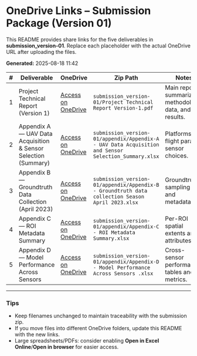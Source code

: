 # OneDrive Links – Submission Package (Version 01)


This README provides share links for the five deliverables in **submission_version-01**.
Replace each placeholder with the actual OneDrive URL after uploading the files.

**Generated:** 2025-08-18 11:42 

| # | Deliverable | OneDrive | Zip Path | Notes |
|---:|---|---|---|---|
| 1 | Project Technical Report (Version 1) | [Access on OneDrive](https://csuprod.sharepoint.com/:f:/r/sites/RSRCH-WeedDataShared/Shared%20Documents/General/TSA-Drone-AI-Detection/reports/final_report_v2?csf=1&web=1&e=wcVE5a) | `submission_version-01/Project Technical Report Version-1.pdf` | Main report summarizing methodology, data, and results. |
| 2 | Appendix A — UAV Data Acquisition & Sensor Selection (Summary) | [Access on OneDrive](https://csuprod.sharepoint.com/:x:/r/sites/RSRCH-WeedDataShared/Shared%20Documents/General/TSA-Drone-AI-Detection/reports/appendix/Appendix-A%20-%20UAV%20Data%20Acquisition%20and%20Sensor%20Selection_Summary.xlsx?d=wc2b6d94fe300475b99f1e166cde1bb58&csf=1&web=1&e=HN2raV) | `submission_version-01/appendix/Appendix-A - UAV Data Acquisition and Sensor Selection_Summary.xlsx` | Platforms, flight params, sensor choices. |
| 3 | Appendix B — Groundtruth Data Collection (April 2023) | [Access on OneDrive](https://csuprod.sharepoint.com/:x:/r/sites/RSRCH-WeedDataShared/Shared%20Documents/General/TSA-Drone-AI-Detection/reports/appendix/Appendix-B%20-%20Groundtruth%20data%20collection%20Season%20April%202023.xlsx?d=w339f7435e28347a98c2226c35771a021&csf=1&web=1&e=IGE7Oc) | `submission_version-01/appendix/Appendix-B - Groundtruth data collection Season April 2023.xlsx` | Groundtruth sampling log and metadata. |
| 4 | Appendix C — ROI Metadata Summary | [Access on OneDrive](https://csuprod.sharepoint.com/:x:/r/sites/RSRCH-WeedDataShared/Shared%20Documents/General/TSA-Drone-AI-Detection/reports/appendix/Appendix-C%20-%20ROI%20Metadata%20Summary.xlsx?d=wa81607170e7f4e98b37f50446a427319&csf=1&web=1&e=qJDoid) | `submission_version-01/appendix/Appendix-C - ROI Metadata Summary.xlsx` | Per-ROI spatial extents and attributes. |
| 5 | Appendix D — Model Performance Across Sensors | [Access on OneDrive](https://csuprod.sharepoint.com/:x:/r/sites/RSRCH-WeedDataShared/Shared%20Documents/General/TSA-Drone-AI-Detection/reports/appendix/Appendix-D%20-%20Model%20Performance%20Across%20Sensors%20.xlsx?d=w08d8114bfff44d4f8f6a2bddc827906b&csf=1&web=1&e=FIKYuQ) | `submission_version-01/appendix/Appendix-D - Model Performance Across Sensors .xlsx` | Cross-sensor performance tables and metrics. |

---
### Tips
- Keep filenames unchanged to maintain traceability with the submission zip.
- If you move files into different OneDrive folders, update this README with the new links.
- Large spreadsheets/PDFs: consider enabling **Open in Excel Online**/**Open in browser** for easier access.


